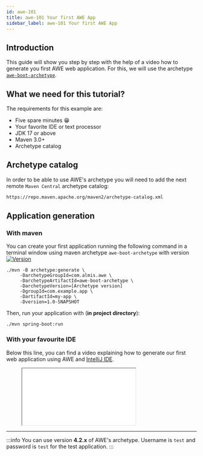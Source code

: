 ```yaml
---
id: awe-101
title: awe-101 Your first AWE App
sidebar_label: awe-101 Your first AWE App
---
```


## Introduction

This guide will show you step by step with the help of a video how to generate you first AWE web application. For this, we will use the archetype [`awe-boot-archetype`](https://search.maven.org/search?q=awe-boot-archetype).

## What we need for this tutorial?

The requirements for this example are:
* Five spare minutes :grin: 
* Your favorite IDE or text processor
* JDK 17 or above
* Maven 3.0+
* Archetype catalog

## Archetype catalog

In order to be able to use AWE's archetype you will need to add the next remote `Maven Central` archetype catalog:

```html
https://repo.maven.apache.org/maven2/archetype-catalog.xml
```
 

## Application generation

### With maven
You can create your first application running the following command in a terminal window using maven archetype `awe-boot-archetype` with version [![Version](https://img.shields.io/maven-central/v/com.almis.awe/awe-starter-parent.svg?label=maven%20central)](https://search.maven.org/search?q=g:%22com.almis.awe%22%20AND%20a:%22awe-starter-parent%22)
```console
./mvn -B archetype:generate \
     -DarchetypeGroupId=com.almis.awe \
     -DarchetypeArtifactId=awe-boot-archetype \
     -DarchetypeVersion=[Archetype version]
     -DgroupId=com.example.app \
     -DartifactId=my-app \
     -Dversion=1.0-SNAPSHOT 
```
Then, run your application with (**in project directory**):
```console
./mvn spring-boot:run
```
### With your favourite IDE
Below this line, you can find a video explaining how to generate our first web application using AWE and [IntelliJ IDE](https://www.jetbrains.com/en-en/idea/).

<figure className="video-container disassociated-with-next-sibling">
  <iframe src="//www.youtube.com/embed/ePxY319YnFA" style={{border:0}} allowfullscreen></iframe>
</figure>

---

:::info
You can use version **4.2.x** of AWE's archetype. Username is `test` and password is `test` for the test application.
:::

